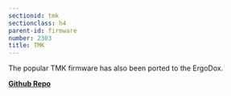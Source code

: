 ```yaml
---
sectionid: tmk
sectionclass: h4
parent-id: firmware
number: 2303
title: TMK
---
```

The popular TMK firmware has also been ported to the ErgoDox.

**[Github Repo](https://github.com/cub-uanic/tmk_keyboard/tree/master/keyboard/ergodox)**
